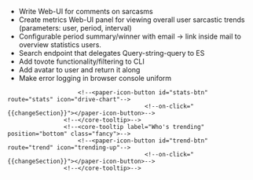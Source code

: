 - Write Web-UI for comments on sarcasms
- Create metrics Web-UI panel for viewing overall user sarcastic trends (parameters: user, period, interval)
- Configurable period summary/winner with email -> link inside mail to overview statistics users.
- Search endpoint that delegates Query-string-query to ES
- Add tovote functionality/filtering to CLI
- Add avatar to user and return it along
- Make error logging in browser console uniform


 <!--<core-tooltip label="Statistics" position="bottom" class="fancy">-->
                        <!--<paper-icon-button id="stats-btn" route="stats" icon="drive-chart"-->
                                           <!--on-click="{{changeSection}}"></paper-icon-button>-->
                    <!--</core-tooltip>-->
                    <!--<core-tooltip label="Who's trending" position="bottom" class="fancy">-->
                        <!--<paper-icon-button id="trend-btn" route="trend" icon="trending-up"-->
                                           <!--on-click="{{changeSection}}"></paper-icon-button>-->
                    <!--</core-tooltip>-->
                    
                                            
